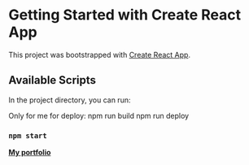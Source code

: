 # Getting Started with Create React App

This project was bootstrapped with [Create React App](https://github.com/facebook/create-react-app).

## Available Scripts

In the project directory, you can run:

Only for me for deploy:
npm run build
npm run deploy

### `npm start`

<strong><a href="https://vendenix.github.io/portfolio/" > My portfolio</a></strong>

